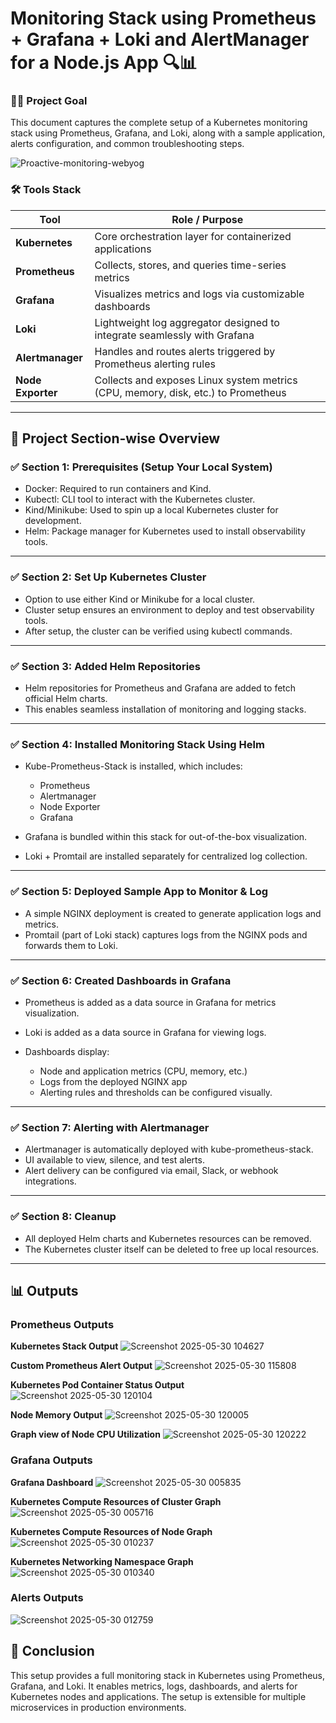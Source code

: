 # Monitoring Stack using Prometheus + Grafana + Loki and AlertManager for a Node.js App 🔍📊

### 👨‍💻 Project Goal
This document captures the complete setup of a Kubernetes monitoring stack using Prometheus, Grafana, and Loki, along with a sample application, alerts configuration, and common troubleshooting steps.


![Proactive-monitoring-webyog](https://github.com/user-attachments/assets/66d7717c-5802-41b7-9531-f2ff0febb3f3)

### 🛠 Tools Stack

| Tool            | Role / Purpose                                                                 |
|-----------------|----------------------------------------------------------------------------------|
| **Kubernetes**  | Core orchestration layer for containerized applications                        |
| **Prometheus**  | Collects, stores, and queries time-series metrics                              |
| **Grafana**     | Visualizes metrics and logs via customizable dashboards                        |
| **Loki**        | Lightweight log aggregator designed to integrate seamlessly with Grafana       |
| **Alertmanager**| Handles and routes alerts triggered by Prometheus alerting rules               |
| **Node Exporter** | Collects and exposes Linux system metrics (CPU, memory, disk, etc.) to Prometheus |

---
## 🧩 Project Section-wise Overview

### ✅ Section 1: Prerequisites (Setup Your Local System)

- Docker: Required to run containers and Kind.
- Kubectl: CLI tool to interact with the Kubernetes cluster.
- Kind/Minikube: Used to spin up a local Kubernetes cluster for development.
- Helm: Package manager for Kubernetes used to install observability tools.

---

### ✅ Section 2: Set Up Kubernetes Cluster

- Option to use either Kind or Minikube for a local cluster.
- Cluster setup ensures an environment to deploy and test observability tools.
- After setup, the cluster can be verified using kubectl commands.

---

### ✅ Section 3: Added Helm Repositories

- Helm repositories for Prometheus and Grafana are added to fetch official Helm charts.
- This enables seamless installation of monitoring and logging stacks.

---

### ✅ Section 4: Installed Monitoring Stack Using Helm

- Kube-Prometheus-Stack is installed, which includes:
   * Prometheus
   * Alertmanager
   * Node Exporter
   * Grafana

- Grafana is bundled within this stack for out-of-the-box visualization.
- Loki + Promtail are installed separately for centralized log collection.

---

### ✅ Section 5: Deployed Sample App to Monitor & Log

- A simple NGINX deployment is created to generate application logs and metrics.
- Promtail (part of Loki stack) captures logs from the NGINX pods and forwards them to Loki.

---

### ✅ Section 6: Created Dashboards in Grafana

- Prometheus is added as a data source in Grafana for metrics visualization.
- Loki is added as a data source in Grafana for viewing logs.
- Dashboards display:

  - Node and application metrics (CPU, memory, etc.)
  - Logs from the deployed NGINX app
  - Alerting rules and thresholds can be configured visually.

---

### ✅ Section 7: Alerting with Alertmanager

- Alertmanager is automatically deployed with kube-prometheus-stack.
- UI available to view, silence, and test alerts.
- Alert delivery can be configured via email, Slack, or webhook integrations.

---

### ✅ Section 8: Cleanup

- All deployed Helm charts and Kubernetes resources can be removed.
- The Kubernetes cluster itself can be deleted to free up local resources.

---
## 📊 Outputs

### Prometheus Outputs

**Kubernetes Stack Output**
![Screenshot 2025-05-30 104627](https://github.com/user-attachments/assets/8975cd90-df80-4a4f-a57d-90cf941aece1)

**Custom Prometheus Alert Output**
![Screenshot 2025-05-30 115808](https://github.com/user-attachments/assets/b008045a-0e64-4bd8-91d2-73b01de07efc)

**Kubernetes Pod Container Status Output**
![Screenshot 2025-05-30 120104](https://github.com/user-attachments/assets/ecfeb0f5-ff18-4746-9d1e-678d70a26405)

**Node Memory Output**
![Screenshot 2025-05-30 120005](https://github.com/user-attachments/assets/25282108-955d-4bbb-9278-e6ed150c94dc)

**Graph view of Node CPU Utilization**
![Screenshot 2025-05-30 120222](https://github.com/user-attachments/assets/3ac1eebf-8512-4bb8-bc7a-da3e7ec2742e)

### Grafana Outputs

**Grafana Dashboard**
![Screenshot 2025-05-30 005835](https://github.com/user-attachments/assets/84b2f76c-eb61-4825-81a7-04078e676f81)

**Kubernetes Compute Resources of Cluster Graph**
![Screenshot 2025-05-30 005716](https://github.com/user-attachments/assets/9f6575d1-6456-43f3-ac73-988942c7f400)

**Kubernetes Compute Resources of Node Graph**
![Screenshot 2025-05-30 010237](https://github.com/user-attachments/assets/7077711f-d9f3-4e14-8761-117e239ec6b6)

**Kubernetes Networking Namespace Graph**
![Screenshot 2025-05-30 010340](https://github.com/user-attachments/assets/1d76a6f6-8f1b-4f6d-a6de-71832e688501)

### Alerts Outputs
![Screenshot 2025-05-30 012759](https://github.com/user-attachments/assets/e5e3b1c0-2e6d-451c-8830-7b7833ceb7f6)


## 🏁 Conclusion

This setup provides a full monitoring stack in Kubernetes using Prometheus, Grafana, and Loki. It enables metrics, logs, dashboards, and alerts for Kubernetes nodes and applications. The setup is extensible for multiple microservices in production environments.


